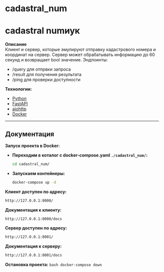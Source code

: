 # cadastral_num

# cadastral numиук



**Описание**  
Клиент и сервер, которые эмулируют отправку кадастрового номера и координат на сервер. Сервер может обрабатывать информацию до 60 секунд и возвращает bool значение.
Эндпоинты:
- /query для отпрвки запроса
- /result для получения результата
- /ping для проверки доступности

**Технологии:**  
- [Python](https://www.python.org/doc/) 
- [FastAPI](https://fastapi.tiangolo.com/)
- [aiohttp](https://docs.aiohttp.org/en/stable/)
- [Docker](https://www.docker.com/)


---
## Документация  
**Запуск проекта в Docker:**
- **Переходим в коталог с docker-compose.yaml `./cadastral_num/`:**
    ```bash
    cd cadastral_num/
    ```  
- **Запускаем контейнеры:**  
    ```bash
    docker-compose up -d
    ``` 
**Клиент доступен по адресу:**  
```bash
http://127.0.0.1:8000/ 
```
**Документация к клиенту:**  
```bash
http://127.0.0.1:8000/docs 
```
**Сервер доступен по адресу:**  
```bash
http://127.0.0.1:8001/ 
```
**Документация к серверу:**  
```bash
http://127.0.0.1:8001/docs 
```

**Остановка проекта:**
    ```bash
    docker-compose down 
    ```
